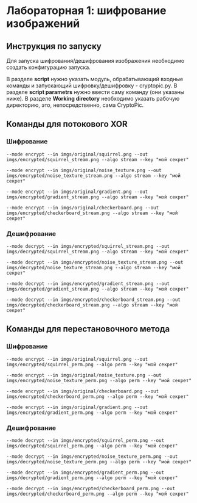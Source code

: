 # Лабораторная 1: шифрование изображений

## Инструкция по запуску
Для запуска шифрования/дешифрования изображения необходимо создать конфигурацию запуска.

В разделе **script** нужно указать модуль, обрабатывающий входные команды и запускающий шифровку/дешифровку - cryptopic.py. В разделе **script parametrs** нужно ввести саму команду (они указаны ниже). В разделе **Working directory** необходимо указать рабочую директорию, это, непосредственно, сама CryptoPic.

## Команды для потокового XOR
### Шифрование
```
--mode encrypt --in imgs/original/squirrel.png --out imgs/encrypted/squirrel_stream.png --algo stream --key "мой секрет"
```
```
--mode encrypt --in imgs/original/noise_texture.png --out imgs/encrypted/noise_texture_stream.png --algo stream --key "мой секрет"
```
```
--mode encrypt --in imgs/original/gradient.png --out imgs/encrypted/gradient_stream.png --algo stream --key "мой секрет"
```
```
--mode encrypt --in imgs/original/checkerboard.png --out imgs/encrypted/checkerboard_stream.png --algo stream --key "мой секрет"
```

### Дешифрование
```
--mode decrypt --in imgs/encrypted/squirrel_stream.png --out imgs/decrypted/squirrel_stream.png --algo stream --key "мой секрет"
```
```
--mode decrypt --in imgs/encrypted/noise_texture_stream.png --out imgs/decrypted/noise_texture_stream.png --algo stream --key "мой секрет"
```
```
--mode decrypt --in imgs/encrypted/gradient_stream.png --out imgs/decrypted/gradient_stream.png --algo stream --key "мой секрет"
```
```
--mode decrypt --in imgs/encrypted/checkerboard_stream.png --out imgs/decrypted/checkerboard_stream.png --algo stream --key "мой секрет"
```

## Команды для перестановочного метода
### Шифрование
```
--mode encrypt --in imgs/original/squirrel.png --out imgs/encrypted/squirrel_perm.png --algo perm --key "мой секрет"
```
```
--mode encrypt --in imgs/original/noise_texture.png --out imgs/encrypted/noise_texture_perm.png --algo perm --key "мой секрет"
```
```
--mode encrypt --in imgs/original/checkerboard.png --out imgs/encrypted/checkerboard_perm.png --algo perm --key "мой секрет"
```
```
--mode encrypt --in imgs/original/gradient.png --out imgs/encrypted/gradient_perm.png --algo perm --key "мой секрет"
```

### Дешифрование
```
--mode decrypt --in imgs/encrypted/squirrel_perm.png --out imgs/decrypted/squirrel_perm.png --algo perm --key "мой секрет"
```
```
--mode decrypt --in imgs/encrypted/noise_texture_perm.png --out imgs/decrypted/noise_texture_perm.png --algo perm --key "мой секрет"
```
```
--mode decrypt --in imgs/encrypted/gradient_perm.png --out imgs/decrypted/gradient_perm.png --algo perm --key "мой секрет"
```
```
--mode decrypt --in imgs/encrypted/checkerboard_perm.png --out imgs/decrypted/checkerboard_perm.png --algo perm --key "мой секрет"
```

